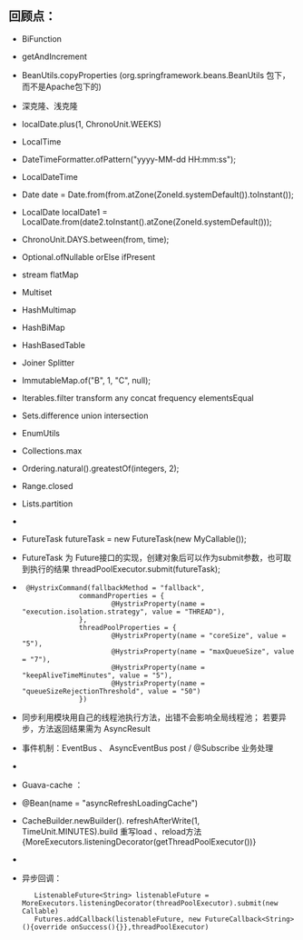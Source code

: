 ## 回顾点：
 * BiFunction
 
 * getAndIncrement
 * BeanUtils.copyProperties (org.springframework.beans.BeanUtils 包下，而不是Apache包下的)
 * 深克隆、浅克隆
 * localDate.plus(1, ChronoUnit.WEEKS)
 * LocalTime
 * DateTimeFormatter.ofPattern("yyyy-MM-dd HH:mm:ss");
 * LocalDateTime
 * Date date = Date.from(from.atZone(ZoneId.systemDefault()).toInstant());
 * LocalDate localDate1 = LocalDate.from(date2.toInstant().atZone(ZoneId.systemDefault()));
 * ChronoUnit.DAYS.between(from, time);
 * Optional.ofNullable  orElse  ifPresent
 * stream flatMap
 * Multiset
 * HashMultimap
 * HashBiMap
 * HashBasedTable
 * Joiner Splitter
 * ImmutableMap.of("B", 1, "C", null);
 * Iterables.filter transform any concat frequency elementsEqual
 * Sets.difference union  intersection
 * EnumUtils
 * Collections.max
 * Ordering.natural().greatestOf(integers, 2);
 * Range.closed
 * Lists.partition
 *
 * FutureTask futureTask = new FutureTask(new MyCallable());
 * FutureTask 为 Future接口的实现，创建对象后可以作为submit参数，也可取到执行的结果 threadPoolExecutor.submit(futureTask);
 *
   ```
    @HystrixCommand(fallbackMethod = "fallback",
                 commandProperties = {
                         @HystrixProperty(name = "execution.isolation.strategy", value = "THREAD"),
                 },
                 threadPoolProperties = {
                         @HystrixProperty(name = "coreSize", value = "5"),
                         @HystrixProperty(name = "maxQueueSize", value = "7"),
                         @HystrixProperty(name = "keepAliveTimeMinutes", value = "5"),
                         @HystrixProperty(name = "queueSizeRejectionThreshold", value = "50")
                 })
   ```
 
 
 
 
 * 同步利用模块用自己的线程池执行方法，出错不会影响全局线程池； 若要异步，方法返回结果需为 AsyncResult
 
 
 * 事件机制：EventBus 、 AsyncEventBus post / @Subscribe 业务处理
 *
 * Guava-cache ：
 *  @Bean(name = "asyncRefreshLoadingCache")
 *  CacheBuilder.newBuilder(). refreshAfterWrite(1, TimeUnit.MINUTES).build 重写load 、reload方法{MoreExecutors.listeningDecorator(getThreadPoolExecutor())}
 *
 *  异步回调：
     ```
        ListenableFuture<String> listenableFuture = MoreExecutors.listeningDecorator(threadPoolExecutor).submit(new Callable)
        Futures.addCallback(listenableFuture, new FutureCallback<String>(){override onSuccess(){}},threadPoolExecutor)
     ```
    
          
    
 
 